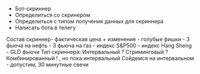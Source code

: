 - Бот-скриннер 
- Определиться со скринером 
- Определиться с типом получения данных для скриннера 
- Написать бота в телегу 

Состав скриннер- фактическая цена + изменение 
	- голубые фишки 
	- 3 фьюча на нефть
	- 3 фьюча на газ 
	- индекс S&P500
	- индекс Hang Sheng 
	- GLD фьючи 
Тип скриннера:
	Интервальный ? 
	Стриминговый ?
	Комбинированный ! , но пока интервальный 
Сойдемся на интервальном - допустим, 30 минутные свечи 